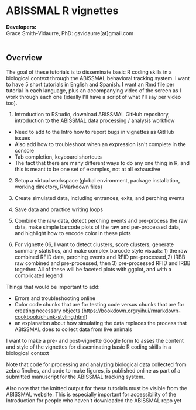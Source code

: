 <h1>ABISSMAL R vignettes
</h1>
<b>Developers:</b><br>
Grace Smith-Vidaurre, PhD: <span style="pointer-events:none">gsvidaurre[at]<span style="display:none"></span>gmail.com</span>
<br>
<br>

<h2>Overview</h2>

The goal of these tutorials is to disseminate basic R coding skills in a biological context through the ABISSMAL behavioral tracking system. I want to have 5 short tutorials in English and Spanish. I want an Rmd file per tutorial in each language, plus an accompanying video of the screen as I work through each one (ideally I'll have a script of what I'll say per video too).

1. Introduction to RStudio, download ABISSMAL GitHub repository, introduction to the ABISSMAL data processing / analysis workflow

- Need to add to the Intro how to report bugs in vignettes as GitHub issues
- Also add how to troubleshoot when an expression isn't complete in the console
- Tab completion, keyboard shortcuts
- The fact that there are many different ways to do any one thing in R, and this is meant to be one set of examples, not at all exhaustive

2. Setup a virtual workspace (global environment, package installation, working directory, RMarkdown files)

3. Create simulated data, including entrances, exits, and perching events

4. Save data and practice writing loops

5. Combine the raw data, detect perching events and pre-process the raw data, make simple barcode plots of the raw and per-processed data, and highlight how to encode color in these plots

6. For vignette 06, I want to detect clusters, score clusters, generate summary statistics, and make complex barcode style visuals: 1) the raw combined RFID data, perching events and RFID pre-processed,2) IRBB raw combined and pre-processed, then 3) pre-processed RFID and IRBB together. All of these will be faceted plots with ggplot, and with a complicated legend 

Things that would be important to add:
- Errors and troubleshooting online
- Color code chunks that are for testing code versus chunks that are for creating necessary objects (https://bookdown.org/yihui/rmarkdown-cookbook/chunk-styling.html)
- an explanation about how simulating the data replaces the process that ABISSMAL does to collect data from live animals

I want to make a pre- and post-vignette Google form to asses the content and style of the vignettes for disseminating basic R coding skills in a biological context

Note that code for processing and analyzing biological data collected from zebra finches, and code to make figures, is published online as part of a submitted manuscript for the ABISSMAL tracking system.

Also note that the knitted output for these tutorials must be visible from the ABISSMAL website. This is especially important for accessibility of the Introduction for people who haven't downloaded the ABISSMAL repo yet
